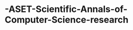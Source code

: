 -ASET-Scientific-Annals-of-Computer-Science-research
====================================================
